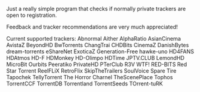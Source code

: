 Just a really simple program that checks if normally private trackers are open to registration.

Feedback and tracker recommendations are very much appreciated!

Current supported trackers:
Abnormal 
Aither
AlphaRatio
AsianCinema
AvistaZ
BeyondHD
BwTorrents
ChangTrai
CHDBits
CinemaZ
DanishBytes
dream-torrents
eShareNet
ExoticaZ
Generation-Free
hawke-uno
HD4FANS
HDAtmos
HD-F
HDMonkey
HD-Olimpo
HDTime
JPTV.CLUB
LemondHD
MicroBit
Ourbits
Peeratiko
PrivateHD
PTerClub
R3V WTF!
RED-BITS
Red Star Torrent
ReelFLiX
RetroFlix
SkipTheTrailers
SoulVoice
Spare Tire
Tapochek
TellyTorrent
The Horror Charnel
TheScenePlace
Tophos
TorrentCCF
TorrentDB
Torrentland
TorrentSeeds
TOrrent-tuRK
